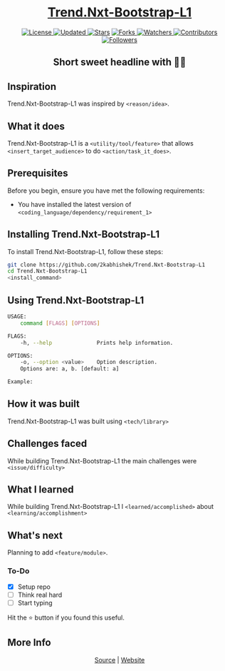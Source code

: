 <div align = "center">

<h1><a href="https://2kabhishek.github.io/Trend.Nxt-Bootstrap-L1">Trend.Nxt-Bootstrap-L1</a></h1>

<a href="https://github.com/2KAbhishek/Trend.Nxt-Bootstrap-L1/blob/master/LICENSE">
<img alt="License" src="https://img.shields.io/github/license/2kabhishek/Trend.Nxt-Bootstrap-L1?style=plastic&color=white&label=License"> </a>

<a href="https://github.com/2KAbhishek/Trend.Nxt-Bootstrap-L1/pulse">
<img alt="Updated" src="https://img.shields.io/github/last-commit/2kabhishek/Trend.Nxt-Bootstrap-L1?style=plastic&color=e30724&label=Updated"> </a>

<a href="https://github.com/2KAbhishek/Trend.Nxt-Bootstrap-L1/stargazers">
<img alt="Stars" src="https://img.shields.io/github/stars/2kabhishek/Trend.Nxt-Bootstrap-L1?style=plastic&color=00d451&label=Stars"></a>

<a href="https://github.com/2KAbhishek/Trend.Nxt-Bootstrap-L1/network/members">
<img alt="Forks" src="https://img.shields.io/github/forks/2kabhishek/Trend.Nxt-Bootstrap-L1?style=plastic&color=1688f0&label=Forks"> </a>

<a href="https://github.com/2KAbhishek/Trend.Nxt-Bootstrap-L1/watchers">
<img alt="Watchers" src="https://img.shields.io/github/watchers/2kabhishek/Trend.Nxt-Bootstrap-L1?style=plastic&color=ff5500&label=Watchers"> </a>

<a href="https://github.com/2KAbhishek/Trend.Nxt-Bootstrap-L1/graphs/contributors">
<img alt="Contributors" src="https://img.shields.io/github/contributors/2kabhishek/Trend.Nxt-Bootstrap-L1?style=plastic&color=f0f&label=Contributors"> </a>

<a href="https://github.com/2KAbhishek?tab=followers">
<img alt="Followers" src="https://img.shields.io/github/followers/2kabhishek?color=222&style=plastic&label=Followers"> </a>

<h2>Short sweet headline with 🎇🎉</h2>

</div>

## Inspiration

Trend.Nxt-Bootstrap-L1 was inspired by `<reason/idea>`.

## What it does

Trend.Nxt-Bootstrap-L1 is a `<utility/tool/feature>` that allows `<insert_target_audience>` to do `<action/task_it_does>`.

## Prerequisites

Before you begin, ensure you have met the following requirements:

- You have installed the latest version of `<coding_language/dependency/requirement_1>`

## Installing Trend.Nxt-Bootstrap-L1

To install Trend.Nxt-Bootstrap-L1, follow these steps:

```bash
git clone https://github.com/2kabhishek/Trend.Nxt-Bootstrap-L1
cd Trend.Nxt-Bootstrap-L1
<install_command>
```

## Using Trend.Nxt-Bootstrap-L1

```bash
USAGE:
    command [FLAGS] [OPTIONS]

FLAGS:
    -h, --help              Prints help information.

OPTIONS:
    -o, --option <value>    Option description.
    Options are: a, b. [default: a]

Example:


```

## How it was built

Trend.Nxt-Bootstrap-L1 was built using `<tech/library>`

## Challenges faced

While building Trend.Nxt-Bootstrap-L1 the main challenges were `<issue/difficulty>`

## What I learned

While building Trend.Nxt-Bootstrap-L1 I `<learned/accomplished>` about `<learning/accomplishment>`

## What's next

Planning to add `<feature/module>`.

### To-Do

- [x] Setup repo
- [ ] Think real hard
- [ ] Start typing

Hit the ⭐ button if you found this useful.

## More Info

<div align="center">

<a href="https://github.com/2KAbhishek/Trend.Nxt-Bootstrap-L1">Source</a> |
<a href="https://2kabhishek.github.io/Trend.Nxt-Bootstrap-L1">Website</a>

</div>
